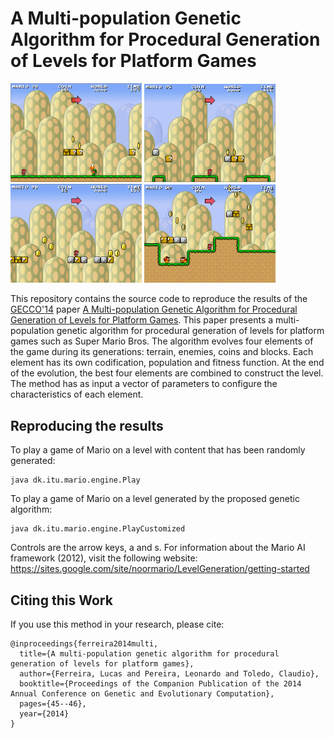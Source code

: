 # A Multi-population Genetic Algorithm for Procedural Generation of Levels for Platform Games

<p float="left">
  <img src="/docs/level1.png" width="210" />
  <img src="/docs/level2.png" width="210" />
  <img src="/docs/level3.png" width="210" />
  <img src="/docs/level4.png" width="210" />
</p>

This repository contains the source code to reproduce the results of the [GECCO'14](http://www.sigevo.org/gecco-2014/) paper [A Multi-population Genetic Algorithm for Procedural Generation of Levels for Platform Games](https://www.lucasnferreira.com/assets/papers/2014/gecco-mario.pdf).
This paper presents a multi-population genetic algorithm for procedural generation of levels for platform games such as Super Mario Bros. The algorithm evolves four elements of the game during its generations: terrain, enemies, coins and blocks. Each element has its own codification, population and fitness function. At the end of the evolution, the best four elements are combined to construct the level. The method has as input a vector of parameters to configure the characteristics of each element.

## Reproducing the results

To play a game of Mario on a level with content that has been randomly generated: 

```
java dk.itu.mario.engine.Play
```

To play a game of Mario on a level generated by the proposed genetic algorithm: 

```
java dk.itu.mario.engine.PlayCustomized
```

Controls are the arrow keys, a and s. For information about the Mario AI framework (2012), visit the following website:
https://sites.google.com/site/noormario/LevelGeneration/getting-started

## Citing this Work

If you use this method in your research, please cite:

```
@inproceedings{ferreira2014multi,
  title={A multi-population genetic algorithm for procedural generation of levels for platform games},
  author={Ferreira, Lucas and Pereira, Leonardo and Toledo, Claudio},
  booktitle={Proceedings of the Companion Publication of the 2014 Annual Conference on Genetic and Evolutionary Computation},
  pages={45--46},
  year={2014}
}
```
